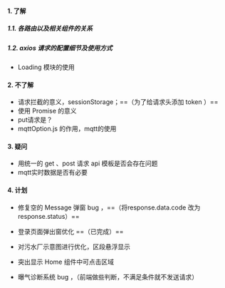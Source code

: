 #### 1. 了解

##### 1.1. 各路由以及相关组件的关系

##### 1.2. axios 请求的配置细节及使用方式



- Loading 模块的使用



#### 2. 不了解

- 请求拦截的意义，sessionStorage；==（为了给请求头添加 token ）==
- 使用 Promise 的意义
- put请求是？
- mqttOption.js 的作用，mqtt的使用





#### 3. 疑问

- 用统一的 get 、post 请求 api 模板是否会存在问题
- mqtt实时数据是否有必要





#### 4. 计划

- 修复空的 Message 弹窗 bug ，==（将response.data.code 改为 response.status）==

- 登录页面弹出窗优化 ==（已完成）==

- 对污水厂示意图进行优化，区段悬浮显示

- 突出显示 Home 组件中可点击区域

- 曝气诊断系统 bug ，（前端做些判断，不满足条件就不发送请求）


